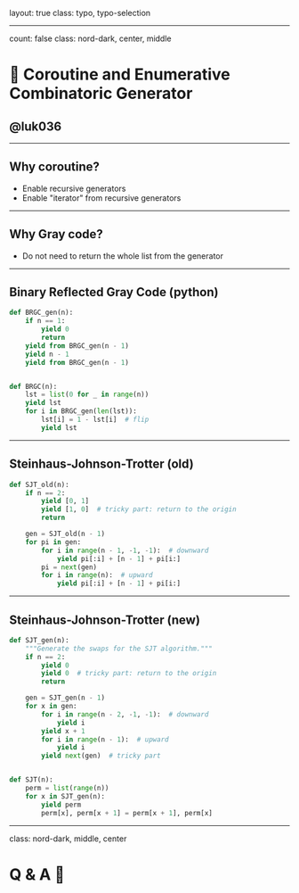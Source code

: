 layout: true
class: typo, typo-selection

---

count: false
class: nord-dark, center, middle

# 🔢 Coroutine and Enumerative Combinatoric Generator

## @luk036

---

## Why coroutine?

- Enable recursive generators
- Enable "iterator" from recursive generators

---

## Why Gray code?

- Do not need to return the whole list from the generator

---

## Binary Reflected Gray Code (python)

```python
def BRGC_gen(n):
    if n == 1:
        yield 0
        return
    yield from BRGC_gen(n - 1)
    yield n - 1
    yield from BRGC_gen(n - 1)


def BRGC(n):
    lst = list(0 for _ in range(n))
    yield lst
    for i in BRGC_gen(len(lst)):
        lst[i] = 1 - lst[i]  # flip
        yield lst
```

---

## Steinhaus-Johnson-Trotter (old)

```python
def SJT_old(n):
    if n == 2:
        yield [0, 1]
        yield [1, 0]  # tricky part: return to the origin
        return

    gen = SJT_old(n - 1)
    for pi in gen:
        for i in range(n - 1, -1, -1):  # downward
            yield pi[:i] + [n - 1] + pi[i:]
        pi = next(gen)
        for i in range(n):  # upward
            yield pi[:i] + [n - 1] + pi[i:]
```

---

## Steinhaus-Johnson-Trotter (new)

```python
def SJT_gen(n):
    """Generate the swaps for the SJT algorithm."""
    if n == 2:
        yield 0
        yield 0  # tricky part: return to the origin
        return

    gen = SJT_gen(n - 1)
    for x in gen:
        for i in range(n - 2, -1, -1):  # downward
            yield i
        yield x + 1
        for i in range(n - 1):  # upward
            yield i
        yield next(gen)  # tricky part


def SJT(n):
    perm = list(range(n))
    for x in SJT_gen(n):
        yield perm
        perm[x], perm[x + 1] = perm[x + 1], perm[x]
```
---

class: nord-dark, middle, center

# Q & A 🙋️
